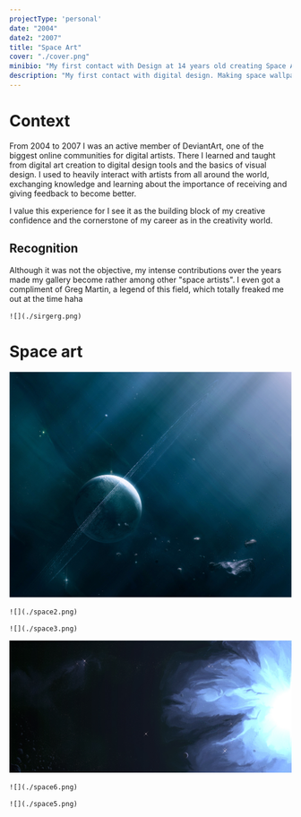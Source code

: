 ```yaml
---
projectType: 'personal'
date: "2004"
date2: "2007"
title: "Space Art"
cover: "./cover.png"
minibio: "My first contact with Design at 14 years old creating Space Art digital illustrations."
description: "My first contact with digital design. Making space wallpapers got me started with design tools and with a vibrant community of online artists and designers called DeviantArt."
---
```


# Context 

From 2004 to 2007 I was an active member of DeviantArt, one of the biggest online communities for digital artists. There I learned and taught from digital art creation to digital design tools and the basics of visual design. I used to heavily interact with artists from all around the world, exchanging knowledge and learning about the importance of receiving and giving feedback to become better.

I value this experience for I see it as the building block of my creative confidence and the cornerstone of my career as in the creativity world.

## Recognition

Although it was not the objective, my intense contributions over the years made my gallery become rather among other "space artists". I even got a compliment of Greg Martin, a legend of this field, which totally freaked me out at the time haha

```grid|1 
![](./sirgerg.png) 
``` 

# Space art

<!--  
<results-banner 
    data='{
        "pageviews": "32,000+",
        "comments made": "4,263",
        "experience": "3 years"
    }'> 
</results-banner> -->

<jumbo>
    <img src="./space1.png"/>
</jumbo>  
 
```grid|1
![](./space2.png)  
``` 
 
```grid|1
![](./space3.png)
``` 

<jumbo>
    <img src="./space4.png"/>
</jumbo>  

```grid|1
![](./space6.png)    
``` 

```grid|1
![](./space5.png)    
``` 